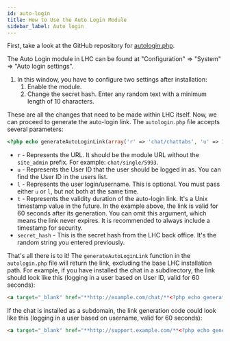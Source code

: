 ```yaml
---
id: auto-login
title: How to Use the Auto Login Module
sidebar_label: Auto login
---
```


First, take a look at the GitHub repository for [autologin.php](https://github.com/LiveHelperChat/livehelperchat/blob/master/lhc_web/doc/autologin/autologin.php).

The Auto Login module in LHC can be found at "Configuration" => "System" => "Auto login settings".

1.  In this window, you have to configure two settings after installation:
    1.  Enable the module.
    2.  Change the secret hash. Enter any random text with a minimum length of 10 characters.

These are all the changes that need to be made within LHC itself. Now, we can proceed to generate the auto-login link. The `autologin.php` file accepts several parameters:

```php
<?php echo generateAutoLoginLink(array('r' => 'chat/chattabs', 'u' => 1,/* 'l' => 'admin', */ 't' => time() + 60, 'secret_hash' => '12456456456456fghfghfghfgh'))?>
```

*   `r` - Represents the URL. It should be the module URL without the `site_admin` prefix. For example: `chat/single/5993`.
*   `u` - Represents the User ID that the user should be logged in as. You can find the User ID in the users list.
*   `l` - Represents the user login/username. This is optional. You must pass either `u` or `l`, but not both at the same time.
*   `t` - Represents the validity duration of the auto-login link. It's a Unix timestamp value in the future. In the example above, the link is valid for 60 seconds after its generation. You can omit this argument, which means the link never expires. It is recommended to always include a timestamp for security.
*   `secret_hash` - This is the secret hash from the LHC back office. It's the random string you entered previously.

That's all there is to it! The `generateAutoLoginLink` function in the `autologin.php` file will return the link, excluding the base LHC installation path. For example, if you have installed the chat in a subdirectory, the link should look like this (logging in a user based on User ID, valid for 60 seconds):

```html
<a target="_blank" href="**http://example.com/chat/**<?php echo generateAutoLoginLink(array('r' => 'chat/chattabs', 'u' => 1, 't' => time() + 60, 'secret_hash' => '12456456456456fghfghfghfgh'))?>">Login me</a>
```

If the chat is installed as a subdomain, the link generation code could look like this (logging in a user based on username, valid for 60 seconds):

```html
<a target="_blank" href="**http://support.example.com/**<?php echo generateAutoLoginLink(array('r' => 'chat/chattabs', 'l' => 'admin', 't' => time() + 60, 'secret_hash' => '12456456456456fghfghfghfgh'))?>">Login me</a>
```
